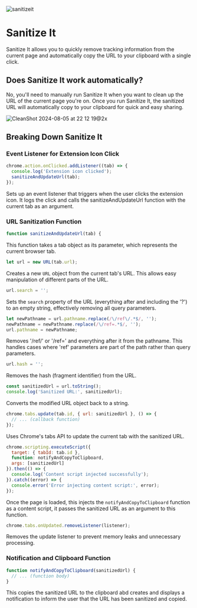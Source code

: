 ![sanitizeit](https://github.com/user-attachments/assets/29507a3b-51d0-42e0-b7ba-b4698046025b)

# Sanitize It

Sanitize It allows you to quickly remove tracking information from the current page and automatically copy the URL to your clipboard with a single click.

## Does Sanitize It work automatically?
No, you'll need to manually run Sanitize It when you want to clean up the URL of the current page you're on. Once you run Sanitize It, the sanitized URL will automatically copy to your clipboard for quick and easy sharing.

![CleanShot 2024-08-05 at 22 12 19@2x](https://github.com/user-attachments/assets/3532bcce-1974-4915-8b28-11cdeb7a39d8)

## Breaking Down Sanitize It

### Event Listener for Extension Icon Click

```javascript
chrome.action.onClicked.addListener((tab) => {
  console.log('Extension icon clicked');
  sanitizeAndUpdateUrl(tab);
});
```

Sets up an event listener that triggers when the user clicks the extension icon. It logs the click and calls the sanitizeAndUpdateUrl function with the current tab as an argument.

### URL Sanitization Function

```javascript
function sanitizeAndUpdateUrl(tab) {
```

This function takes a tab object as its parameter, which represents the current browser tab.

```javascript
let url = new URL(tab.url);
```

Creates a new `URL` object from the current tab's URL. This allows easy manipulation of different parts of the URL.

```javascript
url.search = '';
```

Sets the `search` property of the URL (everything after and including the '?') to an empty string, effectively removing all query parameters.

```javascript
let newPathname = url.pathname.replace(/\/ref\/.*$/, '');
newPathname = newPathname.replace(/\/ref=.*$/, '');
url.pathname = newPathname;
```

Removes '/ref/' or '/ref=' and everything after it from the pathname. This handles cases where 'ref' parameters are part of the path rather than query parameters.

```javascript
url.hash = '';
```

Removes the hash (fragment identifier) from the URL.

```javascript
const sanitizedUrl = url.toString();
console.log('Sanitized URL:', sanitizedUrl);
```

Converts the modified URL object back to a string.

```javascript
chrome.tabs.update(tab.id, { url: sanitizedUrl }, () => {
  // ... (callback function)
});
```

Uses Chrome's tabs API to update the current tab with the sanitized URL.

```javascript
chrome.scripting.executeScript({
  target: { tabId: tab.id },
  function: notifyAndCopyToClipboard,
  args: [sanitizedUrl]
}).then(() => {
  console.log('Content script injected successfully');
}).catch((error) => {
  console.error('Error injecting content script:', error);
});
```

Once the page is loaded, this injects the `notifyAndCopyToClipboard` function as a content script, it passes the sanitized URL as an argument to this function.

```javascript
chrome.tabs.onUpdated.removeListener(listener);
```

Removes the update listener to prevent memory leaks and unnecessary processing.

### Notification and Clipboard Function

```javascript
function notifyAndCopyToClipboard(sanitizedUrl) {
  // ... (function body)
}
```

This copies the sanitized URL to the clipboard abd creates and displays a notification to inform the user that the URL has been sanitized and copied.
